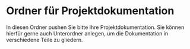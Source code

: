 # Ordner für Projektdokumentation

In diesen Ordner pushen Sie bitte Ihre Projektdokumentation. Sie können hierfür gerne auch Unterordner anlegen, um die Dokumentation in verschiedene Teile zu gliedern.
